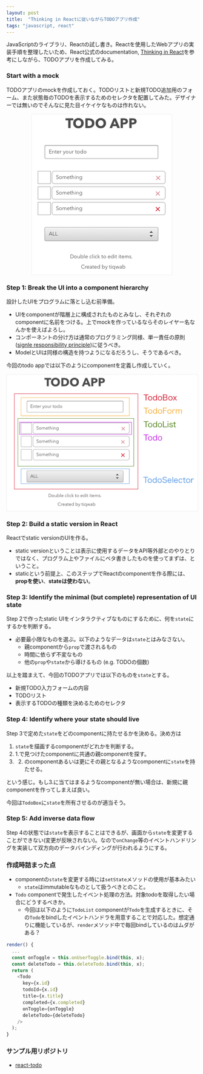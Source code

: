 ```yaml
---
layout: post
title:  "Thinking in Reactに従いながらTODOアプリ作成"
tags: "javascript, react"
---
```


JavaScriptのライブラリ、Reactの試し書き。Reactを使用したWebアプリの実装手順を整理したいため、React公式のdocumentation, [Thinking in React][1]を参考にしながら、TODOアプリを作成してみる。

### Start with a mock

TODOアプリのmockを作成しておく。TODOリストと新規TODO追加用のフォーム、また状態毎のTODOを表示するためのセレクタを配置してみた。デザイナーでは無いのでそんなに見た目イケイケなものは作れない。

<img
  src="/images/react-todo/todo-app-mock.png"
  title="Mock of todo app"
  alt="Mock of todo app"
  style="display: block; margin: 0 auto; border: 1px solid #eee"
/>

### Step 1: Break the UI into a component hierarchy

設計したUIをプログラムに落とし込む前準備。

- UIをcomponentが階層上に構成されたものとみなし、それぞれのcomponentに名前をつける。上でmockを作っているならそのレイヤー名なんかを使えばよろし。
- コンポーネントの分け方は通常のプログラミング同様、単一責任の原則([signle responsibility principle][2])に従うべき。
- ModelとUIは同様の構造を持つようになるだろうし、そうであるべき。

今回のtodo appでは以下のようにcomponentを定義し作成していく。

<img
  src="/images/react-todo/todo-app-component-hierarchy.png"
  title="Component hierarchy of todo app"
  alt="Component hierarchy of todo app"
  style="display: block; margin: 0 auto; border: 1px solid #eee"
/>

### Step 2: Build a static version in React

Reactでstatic versionのUIを作る。

- static versionということは表示に使用するデータをAPI等外部とのやりとりではなく、プログラム上やファイルにベタ書きしたものを使ってまずは、ということ。
- staticという前提上、このステップでReactのcomponentを作る際には、**propを使い**、**stateは使わない**。

### Step 3: Identify the minimal (but complete) representation of UI state

Step 2で作ったstatic UIをインタラクティブなものにするために、何を`state`にするかを判断する。

- 必要最小限なものを選ぶ。以下のようなデータは`state`とはみなさない。
  - 親componentから`prop`で渡されるもの
  - 時間に依らず不変なもの
  - 他の`prop`や`state`から導けるもの (e.g. TODOの個数)

以上を踏まえて、今回のTODOアプリでは以下のものを`state`とする。

- 新規TODO入力フォームの内容
- TODOリスト
- 表示するTODOの種類を決めるためのセレクタ

### Step 4: Identify where your state should live

Step 3で定めた`state`をどのcomponentに持たせるかを決める。決め方は

1. `state`を描画するcomponentがどれかを判断する。
2. 1.で見つけたcomponentに共通の親componentを探す。
3. 2. のcomponentあるいは更にその親となるようなcomponentに`state`を持たせる。

という感じ。もし3.に当てはまるようなcomponentが無い場合は、新規に親componentを作ってしまえば良い。  

今回は`TodoBox`に`state`を所有させるのが適当そう。

### Step 5: Add inverse data flow

Step 4の状態では`state`を表示することはできるが、画面から`state`を変更することができない(変更が反映されない)。なので`onChange`等のイベントハンドリングを実装して双方向のデータバインディングが行われるようにする。

### 作成時詰まった点

- componentの`state`を変更する時には`setState`メソッドの使用が基本みたい
  - `state`はimmutableなものとして扱うべきとのこと。
- `Todo` componentで発生したイベント処理の方法。対象todoを取得したい場合にどうするべきか。
  - 今回は以下のように`TodoList` componentが`Todo`を生成するときに、その`Todo`をbindしたイベントハンドラを用意することで対応した。想定通りに機能しているが、`render`メソッド中で毎回bindしているのはムダがある？

```javascript
render() {
  ...
  const onToggle = this.onUserToggle.bind(this, x);
  const deleteTodo = this.deleteTodo.bind(this, x);
  return (
    <Todo
      key={x.id}
      todoId={x.id}
      title={x.title}
      completed={x.completed}
      onToggle={onToggle}
      deleteTodo={deleteTodo}
    />
  );
}
```

### サンプル用リポジトリ

- [react-todo][3]

[1]: https://facebook.github.io/react/docs/thinking-in-react.html
[2]: https://en.wikipedia.org/wiki/Single_responsibility_principle
[3]: https://github.com/tiqwab/react-todo
